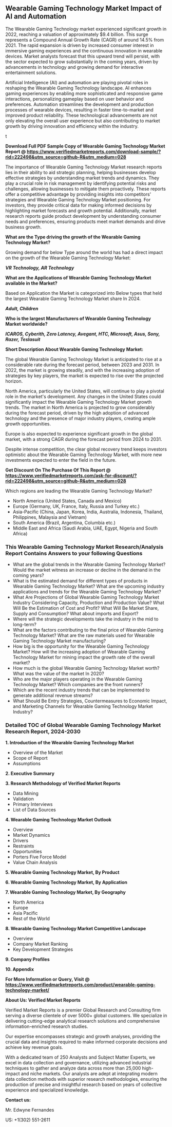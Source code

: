 <h2>Wearable Gaming Technology Market Impact of AI and Automation</h2><p>The Wearable Gaming Technology market experienced significant growth in 2022, reaching a valuation of approximately $9.4 billion. This surge represents a Compound Annual Growth Rate (CAGR) of around 14.5% from 2021. The rapid expansion is driven by increased consumer interest in immersive gaming experiences and the continuous innovation in wearable devices. Market analysts forecast that this upward trend will persist, with the sector expected to grow substantially in the coming years, driven by advancements in technology and growing demand for interactive entertainment solutions.</p><p>Artificial Intelligence (AI) and automation are playing pivotal roles in reshaping the Wearable Gaming Technology landscape. AI enhances gaming experiences by enabling more sophisticated and responsive game interactions, personalizing gameplay based on user behavior and preferences. Automation streamlines the development and production processes of wearable devices, resulting in faster time-to-market and improved product reliability. These technological advancements are not only elevating the overall user experience but also contributing to market growth by driving innovation and efficiency within the industry.</p>t</p><p id="" class=""><strong>Download Full PDF Sample Copy of Wearable Gaming Technology Market Report @ <a href="https://www.verifiedmarketreports.com/download-sample/?rid=222498&utm_source=github-R&utm_medium=028" target="_blank">https://www.verifiedmarketreports.com/download-sample/?rid=222498&utm_source=github-R&utm_medium=028</a></strong></p><p>The importance of&nbsp;Wearable Gaming Technology Market research reports lies in their ability to aid strategic planning, helping businesses develop effective strategies by understanding market trends and dynamics. They play a crucial role in risk management by identifying potential risks and challenges, allowing businesses to mitigate them proactively. These reports offer a competitive advantage by providing insights into competitors' strategies and Wearable Gaming Technology Market positioning. For investors, they provide critical data for making informed decisions by highlighting market forecasts and growth potential. Additionally, market research reports guide product development by understanding consumer needs and preferences, ensuring products meet market demands and drive business growth.</p><p><strong>What are the&nbsp;Type driving the growth of the Wearable Gaming Technology Market?</strong></p><p id="" class="">Growing demand for below Type around the world has had a direct impact on the growth of the Wearable Gaming Technology Market:</p><em><strong>VR Technology, AR Technology</strong></em></p><strong>What are the&nbsp;Applications&nbsp;of Wearable Gaming Technology Market available in the Market?</strong></p><p id="" class="">Based on Application the Market is categorized into Below types that held the largest Wearable Gaming Technology Market share In 2024.</p><em><strong>Adult, Children</strong></em></p><strong>Who is the largest Manufacturers of Wearable Gaming Technology Market worldwide?</strong></p><p><em><strong>ICAROS, Cyberith, Zero Latency, Avegant, HTC, Microsoft, Asus, Sony, Razer, Teslasuit</strong></em></p><p id="" class=""><strong>Short Description About Wearable Gaming Technology Market:</strong></p><p>The global Wearable Gaming Technology Market is anticipated to rise at a considerable rate during the forecast period, between 2023 and 2031. In 2022, the market is growing steadily, and with the increasing adoption of strategies by key players, the market is expected to rise over the projected horizon.</p><p>North America, particularly the United States, will continue to play a pivotal role in the market's development. Any changes in the United States could significantly impact the Wearable Gaming Technology Market growth trends. The market in North America is projected to grow considerably during the forecast period, driven by the high adoption of advanced technology and the presence of major industry players, creating ample growth opportunities.</p><p>Europe is also expected to experience significant growth in the global market, with a strong CAGR during the forecast period from 2024 to 2031.</p><p>Despite intense competition, the clear global recovery trend keeps investors optimistic about the Wearable Gaming Technology Market, with more new investments expected to enter the field in the future.</p><p id="" class=""><strong>Get Discount On The Purchase Of This Report @ <a href="https://www.verifiedmarketreports.com/ask-for-discount/?rid=222498&utm_source=github-R&utm_medium=028" target="_blank">https://www.verifiedmarketreports.com/ask-for-discount/?rid=222498&utm_source=github-R&utm_medium=028</a></strong></p>Which regions are leading the Wearable Gaming Technology Market?</p><ul><li>North America (United States, Canada and Mexico)</li><li>Europe (Germany, UK, France, Italy, Russia and Turkey etc.)</li><li>Asia-Pacific (China, Japan, Korea, India, Australia, Indonesia, Thailand, Philippines, Malaysia and Vietnam)</li><li>South America (Brazil, Argentina, Columbia etc.)</li><li>Middle East and Africa (Saudi Arabia, UAE, Egypt, Nigeria and South Africa)</li></ul><h3 id="" class="">This Wearable Gaming Technology Market Research/Analysis Report Contains Answers to your following Questions</h3><ul><li>What are the global trends in the Wearable Gaming Technology Market? Would the market witness an increase or decline in the demand in the coming years?</li><li>What is the estimated demand for different types of products in Wearable Gaming Technology Market? What are the upcoming industry applications and trends for the Wearable Gaming Technology Market?</li><li>What Are Projections of Global Wearable Gaming Technology Market Industry Considering Capacity, Production and Production Value? What Will Be the Estimation of Cost and Profit? What Will Be Market Share, Supply and Consumption? What about imports and Export?</li><li>Where will the strategic developments take the industry in the mid to long-term?</li><li>What are the factors contributing to the final price of Wearable Gaming Technology Market? What are the raw materials used for Wearable Gaming Technology Market manufacturing?</li><li>How big is the opportunity for the Wearable Gaming Technology Market? How will the increasing adoption of Wearable Gaming Technology Market for mining impact the growth rate of the overall market?</li><li>How much is the global Wearable Gaming Technology Market worth? What was the value of the market In 2020?</li><li>Who are the major players operating in the Wearable Gaming Technology Market? Which companies are the front runners?</li><li>Which are the recent industry trends that can be implemented to generate additional revenue streams?</li><li>What Should Be Entry Strategies, Countermeasures to Economic Impact, and Marketing Channels for Wearable Gaming Technology Market Industry?</li></ul><h3 id="" class="">Detailed TOC of Global Wearable Gaming Technology Market Research Report, 2024-2030</h3><p id="" class=""><strong>1. Introduction of the Wearable Gaming Technology Market</strong></p><ul><li>Overview of the Market</li><li>Scope of Report</li><li>Assumptions</li></ul><p id="" class=""><strong>2. Executive Summary</strong></p><p id="" class=""><strong>3. Research Methodology of Verified Market Reports</strong></p><ul><li>Data Mining</li><li>Validation</li><li>Primary Interviews</li><li>List of Data Sources</li></ul><p id="" class=""><strong>4. Wearable Gaming Technology Market Outlook</strong></p><ul><li>Overview</li><li>Market Dynamics</li><li>Drivers</li><li>Restraints</li><li>Opportunities</li><li>Porters Five Force Model</li><li>Value Chain Analysis</li></ul><p id="" class=""><strong>5. Wearable Gaming Technology Market, By Product</strong></p><p id="" class=""><strong>6. Wearable Gaming Technology Market, By Application</strong></p><p id="" class=""><strong>7. Wearable Gaming Technology Market, By Geography</strong></p><ul><li>North America</li><li>Europe</li><li>Asia Pacific</li><li>Rest of the World</li></ul><p id="" class=""><strong>8. Wearable Gaming Technology Market Competitive Landscape</strong></p><ul><li>Overview</li><li>Company Market Ranking</li><li>Key Development Strategies</li></ul><p id="" class=""><strong>9. Company Profiles</strong></p><p id="" class=""><strong>10. Appendix</strong></p><p id="" class=""><strong>For More Information or Query, Visit @ <a href="https://www.verifiedmarketreports.com/product/wearable-gaming-technology-market/" target="_blank">https://www.verifiedmarketreports.com/product/wearable-gaming-technology-market/</a></strong></p><p id="" class=""><strong>About Us: Verified Market Reports</strong></p><p id="" class="">Verified Market Reports is a premier Global Research and Consulting firm serving a diverse clientele of over 5000+ global customers. We specialize in delivering cutting-edge analytical research solutions and comprehensive information-enriched research studies.</p><p id="" class="">Our expertise encompasses strategic and growth analyses, providing the crucial data and insights required to make informed corporate decisions and achieve key revenue goals.</p><p id="" class="">With a dedicated team of 250 Analysts and Subject Matter Experts, we excel in data collection and governance, utilizing advanced industrial techniques to gather and analyze data across more than 25,000 high-impact and niche markets. Our analysts are adept at integrating modern data collection methods with superior research methodologies, ensuring the production of precise and insightful research based on years of collective experience and specialized knowledge.</p><p id="" class=""><strong>Contact us:</strong></p><p id="" class="">Mr. Edwyne Fernandes</p><p id="" class="">US: +1(302) 551-2611</p>